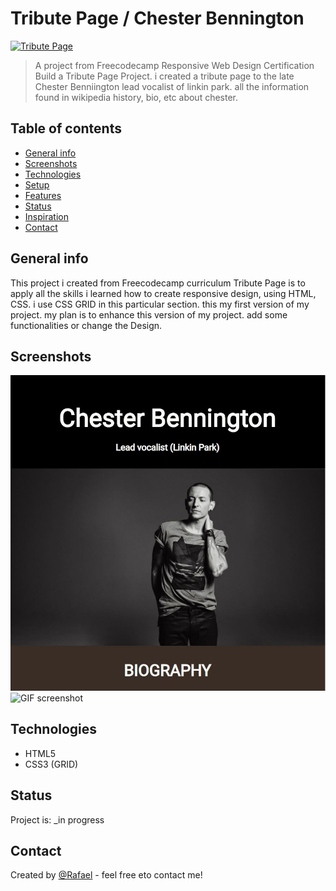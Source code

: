 # Tribute Page / Chester Bennington

[![Tribute Page](https://img.shields.io/badge/freecodecamp-tribute--page-green)](https://codepen.io/rafael-mendoza/full/OKpLrQ)

> A project from Freecodecamp Responsive Web Design Certification Build a Tribute Page Project. i created a tribute page to the late Chester Benniington lead vocalist of linkin park. all the information found in wikipedia history, bio, etc about chester.

## Table of contents

- [General info](#general-info)
- [Screenshots](#screenshots)
- [Technologies](#technologies)
- [Setup](#setup)
- [Features](#features)
- [Status](#status)
- [Inspiration](#inspiration)
- [Contact](#contact)

## General info

This project i created from Freecodecamp curriculum Tribute Page is to apply all the skills i learned how to create responsive design, using HTML, CSS. i use CSS GRID in this particular section. this my first version of my project. my plan is to enhance this version of my project. add some functionalities or change the Design.

## Screenshots

![Example screenshot](/img/Screenshot.jpg)
![GIF screenshot](/img/Tribute-Page.jpg)

## Technologies

- HTML5
- CSS3 (GRID)

## Status

Project is: \_in progress

## Contact

Created by [@Rafael](https://rcode321.github.io/rafaelmendozasite/) - feel free eto contact me!
